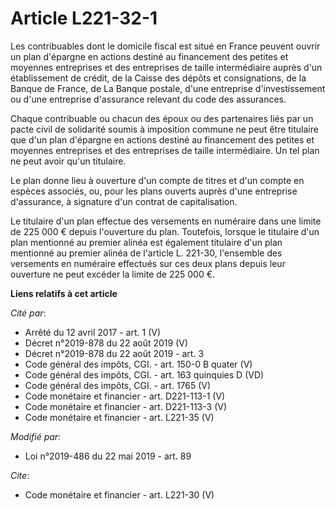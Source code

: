 # Article L221-32-1

Les contribuables dont le domicile fiscal est situé en France peuvent ouvrir un plan d'épargne en actions destiné au
financement des petites et moyennes entreprises et des entreprises de taille intermédiaire auprès d'un établissement de
crédit, de la Caisse des dépôts et consignations, de la Banque de France, de La Banque postale, d'une entreprise
d'investissement ou d'une entreprise d'assurance relevant du code des assurances. 

Chaque contribuable ou chacun des époux ou des partenaires liés par un pacte civil de solidarité soumis à imposition commune
ne peut être titulaire que d'un plan d'épargne en actions destiné au financement des petites et moyennes entreprises et des
entreprises de taille intermédiaire. Un tel plan ne peut avoir qu'un titulaire. 

Le plan donne lieu à ouverture d'un compte de titres et d'un compte en espèces associés, ou, pour les plans ouverts auprès
d'une entreprise d'assurance, à signature d'un contrat de capitalisation. 

Le titulaire d'un plan effectue des versements en numéraire dans une limite de 225 000 € depuis l'ouverture du plan.
Toutefois, lorsque le titulaire d'un plan mentionné au premier alinéa est également titulaire d'un plan mentionné au premier
alinéa de l'article L. 221-30, l'ensemble des versements en numéraire effectués sur ces deux plans depuis leur ouverture ne
peut excéder la limite de 225 000 €.

**Liens relatifs à cet article**

_Cité par_:

  - Arrêté du 12 avril 2017 - art. 1 (V)
  - Décret n°2019-878 du 22 août 2019 (V)
  - Décret n°2019-878 du 22 août 2019 - art. 3
  - Code général des impôts, CGI. - art. 150-0 B quater (V)
  - Code général des impôts, CGI. - art. 163 quinquies D (VD)
  - Code général des impôts, CGI. - art. 1765 (V)
  - Code monétaire et financier - art. D221-113-1 (V)
  - Code monétaire et financier - art. D221-113-3 (V)
  - Code monétaire et financier - art. L221-35 (V)

_Modifié par_:

  - Loi n°2019-486 du 22 mai 2019 - art. 89

_Cite_:

  - Code monétaire et financier - art. L221-30 (V)
